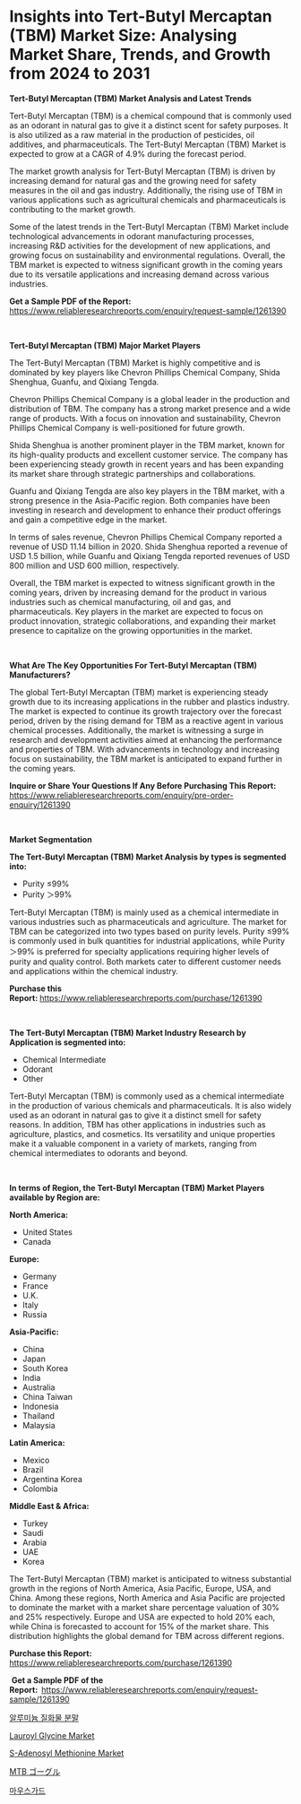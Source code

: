 <p><h1>Insights into Tert-Butyl Mercaptan (TBM) Market Size: Analysing Market Share, Trends, and Growth from 2024 to 2031</h1></p><p><strong>Tert-Butyl Mercaptan (TBM) Market Analysis and Latest Trends</strong></p>
<p><p>Tert-Butyl Mercaptan (TBM) is a chemical compound that is commonly used as an odorant in natural gas to give it a distinct scent for safety purposes. It is also utilized as a raw material in the production of pesticides, oil additives, and pharmaceuticals. The Tert-Butyl Mercaptan (TBM) Market is expected to grow at a CAGR of 4.9% during the forecast period. </p><p>The market growth analysis for Tert-Butyl Mercaptan (TBM) is driven by increasing demand for natural gas and the growing need for safety measures in the oil and gas industry. Additionally, the rising use of TBM in various applications such as agricultural chemicals and pharmaceuticals is contributing to the market growth. </p><p>Some of the latest trends in the Tert-Butyl Mercaptan (TBM) Market include technological advancements in odorant manufacturing processes, increasing R&D activities for the development of new applications, and growing focus on sustainability and environmental regulations. Overall, the TBM market is expected to witness significant growth in the coming years due to its versatile applications and increasing demand across various industries.</p></p>
<p><strong>Get a Sample PDF of the Report:&nbsp;</strong> <a href="https://www.reliableresearchreports.com/enquiry/request-sample/1261390">https://www.reliableresearchreports.com/enquiry/request-sample/1261390</a></p>
<p>&nbsp;</p>
<p><strong>Tert-Butyl Mercaptan (TBM) Major Market Players</strong></p>
<p><p>The Tert-Butyl Mercaptan (TBM) Market is highly competitive and is dominated by key players like Chevron Phillips Chemical Company, Shida Shenghua, Guanfu, and Qixiang Tengda.</p><p>Chevron Phillips Chemical Company is a global leader in the production and distribution of TBM. The company has a strong market presence and a wide range of products. With a focus on innovation and sustainability, Chevron Phillips Chemical Company is well-positioned for future growth. </p><p>Shida Shenghua is another prominent player in the TBM market, known for its high-quality products and excellent customer service. The company has been experiencing steady growth in recent years and has been expanding its market share through strategic partnerships and collaborations.</p><p>Guanfu and Qixiang Tengda are also key players in the TBM market, with a strong presence in the Asia-Pacific region. Both companies have been investing in research and development to enhance their product offerings and gain a competitive edge in the market.</p><p>In terms of sales revenue, Chevron Phillips Chemical Company reported a revenue of USD 11.14 billion in 2020. Shida Shenghua reported a revenue of USD 1.5 billion, while Guanfu and Qixiang Tengda reported revenues of USD 800 million and USD 600 million, respectively.</p><p>Overall, the TBM market is expected to witness significant growth in the coming years, driven by increasing demand for the product in various industries such as chemical manufacturing, oil and gas, and pharmaceuticals. Key players in the market are expected to focus on product innovation, strategic collaborations, and expanding their market presence to capitalize on the growing opportunities in the market.</p></p>
<p>&nbsp;</p>
<p><strong>What Are The Key Opportunities For Tert-Butyl Mercaptan (TBM) Manufacturers?</strong></p>
<p><p>The global Tert-Butyl Mercaptan (TBM) market is experiencing steady growth due to its increasing applications in the rubber and plastics industry. The market is expected to continue its growth trajectory over the forecast period, driven by the rising demand for TBM as a reactive agent in various chemical processes. Additionally, the market is witnessing a surge in research and development activities aimed at enhancing the performance and properties of TBM. With advancements in technology and increasing focus on sustainability, the TBM market is anticipated to expand further in the coming years.</p></p>
<p><strong>Inquire or Share Your Questions If Any Before Purchasing This Report:</strong> <a href="https://www.reliableresearchreports.com/enquiry/pre-order-enquiry/1261390">https://www.reliableresearchreports.com/enquiry/pre-order-enquiry/1261390</a></p>
<p>&nbsp;</p>
<p><strong>Market Segmentation</strong></p>
<p><strong>The Tert-Butyl Mercaptan (TBM) Market Analysis by types is segmented into:</strong></p>
<p><ul><li>Purity ≤99%</li><li>Purity ＞99%</li></ul></p>
<p><p>Tert-Butyl Mercaptan (TBM) is mainly used as a chemical intermediate in various industries such as pharmaceuticals and agriculture. The market for TBM can be categorized into two types based on purity levels. Purity ≤99% is commonly used in bulk quantities for industrial applications, while Purity ＞99% is preferred for specialty applications requiring higher levels of purity and quality control. Both markets cater to different customer needs and applications within the chemical industry.</p></p>
<p><strong>Purchase this Report:&nbsp;</strong><a href="https://www.reliableresearchreports.com/purchase/1261390">https://www.reliableresearchreports.com/purchase/1261390</a></p>
<p>&nbsp;</p>
<p><strong>The Tert-Butyl Mercaptan (TBM) Market Industry Research by Application is segmented into:</strong></p>
<p><ul><li>Chemical Intermediate</li><li>Odorant</li><li>Other</li></ul></p>
<p><p>Tert-Butyl Mercaptan (TBM) is commonly used as a chemical intermediate in the production of various chemicals and pharmaceuticals. It is also widely used as an odorant in natural gas to give it a distinct smell for safety reasons. In addition, TBM has other applications in industries such as agriculture, plastics, and cosmetics. Its versatility and unique properties make it a valuable component in a variety of markets, ranging from chemical intermediates to odorants and beyond.</p></p>
<p>&nbsp;</p>
<p><strong>In terms of Region, the Tert-Butyl Mercaptan (TBM) Market Players available by Region are:</strong></p>
<p>
    <p> <strong> North America: </strong>
        <ul>
            <li>United States</li>
            <li>Canada</li>
        </ul>
        </p> 
    <p> <strong> Europe: </strong>
        <ul>
            <li>Germany</li>
            <li>France</li>
            <li>U.K.</li>
            <li>Italy</li>
            <li>Russia</li>
        </ul>
        </p> 
    <p> <strong> Asia-Pacific: </strong>
        <ul>
            <li>China</li>
            <li>Japan</li>
            <li>South Korea</li>
            <li>India</li>
            <li>Australia</li>
            <li>China Taiwan</li>
            <li>Indonesia</li>
            <li>Thailand</li>
            <li>Malaysia</li>
        </ul>
        </p> 
    <p> <strong> Latin America: </strong>
        <ul>
            <li>Mexico</li>
            <li>Brazil</li>
            <li>Argentina Korea</li>
            <li>Colombia</li>
        </ul>
        </p> 
    <p> <strong> Middle East & Africa: </strong>
        <ul>
            <li>Turkey</li>
            <li>Saudi</li>
            <li>Arabia</li>
            <li>UAE</li>
            <li>Korea</li>
        </ul>
    </p>
    </p>
<p><p>The Tert-Butyl Mercaptan (TBM) market is anticipated to witness substantial growth in the regions of North America, Asia Pacific, Europe, USA, and China. Among these regions, North America and Asia Pacific are projected to dominate the market with a market share percentage valuation of 30% and 25% respectively. Europe and USA are expected to hold 20% each, while China is forecasted to account for 15% of the market share. This distribution highlights the global demand for TBM across different regions.</p></p>
<p><strong>Purchase this Report: </strong><a href="https://www.reliableresearchreports.com/purchase/1261390">https://www.reliableresearchreports.com/purchase/1261390</a></p>
<p>&nbsp;<strong>Get a Sample PDF of the Report:&nbsp;&nbsp;</strong><a href="https://www.reliableresearchreports.com/enquiry/request-sample/1261390">https://www.reliableresearchreports.com/enquiry/request-sample/1261390</a></p>
<p><strong></strong></p>
<p><p><a href="https://medium.com/@frankfurter67567/%EC%95%8C%EB%A3%A8%EB%AF%B8%EB%8A%84-%EC%A7%88%ED%99%94%EB%AC%BC-%EB%B6%84%EB%A7%90-%EC%8B%9C%EC%9E%A5-%EC%A7%80%ED%91%9C-%ED%95%B4%EB%8F%85-%EC%8B%9C%EC%9E%A5-%EC%A0%90%EC%9C%A0%EC%9C%A8-%ED%8A%B8%EB%A0%8C%EB%93%9C-%EB%B0%8F-%EC%84%B1%EC%9E%A5-%ED%8C%A8%ED%84%B4-2548ce3343b7">알루미늄 질화물 분말</a></p><p><a href="https://github.com/nicoletavirag/Market-Research-Report-List-2/blob/main/lauroyl-glycine-market.md">Lauroyl Glycine Market</a></p><p><a href="https://github.com/redneck06/Market-Research-Report-List-2/blob/main/s-adenosyl-methionine-market.md">S-Adenosyl Methionine Market</a></p><p><a href="https://medium.com/@aurelianghideanu2022/2024%E5%B9%B4%E3%81%8B%E3%82%892031%E5%B9%B4%E3%81%BE%E3%81%A7%E3%81%AE%E6%9C%9F%E9%96%93%E3%81%AB%E4%BA%88%E6%B8%AC%E3%81%95%E3%82%8C%E3%82%8Bmtb%E3%82%B4%E3%83%BC%E3%82%B0%E3%83%AB%E5%B8%82%E5%A0%B4%E3%81%AE%E5%8B%95%E5%90%91%E3%81%A8%E5%B8%82%E5%A0%B4%E5%88%86%E6%9E%90-cc2ea7e4ee1b">MTB ゴーグル</a></p><p><a href="https://medium.com/@mujgankortalih/%EB%A7%88%EC%9A%B0%EC%8A%A4%EA%B0%80%EB%93%9C-%EC%8B%9C%EC%9E%A5-%EB%B3%B4%EA%B3%A0%EC%84%9C%EB%8A%94-%EC%9D%B4-%EC%8B%9C%EC%9E%A5%EC%9D%98-%EC%B5%9C%EC%8B%A0-%ED%8A%B8%EB%A0%8C%EB%93%9C%EC%99%80-%EC%84%B1%EC%9E%A5-%EA%B8%B0%ED%9A%8C%EB%A5%BC-%EB%B3%B4%EC%97%AC%EC%A4%8D%EB%8B%88%EB%8B%A4-3e59b3dcb96f">마우스가드</a></p></p>
